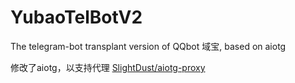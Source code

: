 # YubaoTelBotV2
The telegram-bot transplant version of QQbot 域宝, based on aiotg  

修改了aiotg，以支持代理 [SlightDust/aiotg-proxy](https://github.com/SlightDust/aiotg-proxy)